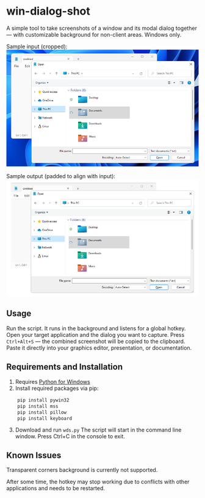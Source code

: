 # win-dialog-shot
A simple tool to take screenshots of a window and its modal dialog together — with customizable background for non-client areas. Windows only.

Sample input (cropped):
![Sample input](input.png)

Sample output (padded to align with input):
![Sample output](output.png)

## Usage

Run the script. It runs in the background and listens for a global hotkey.
Open your target application and the dialog you want to capture.
Press `Ctrl+Alt+S` — the combined screenshot will be copied to the clipboard.
Paste it directly into your graphics editor, presentation, or documentation.

## Requirements and Installation

1. Requires [Python for Windows](https://www.python.org/downloads/windows/)
2. Install required packages via pip:

```
    pip install pywin32
    pip install mss
    pip install pillow
    pip install keyboard
```

3. Download and run `wds.py`
The script will start in the command line window. Press Ctrl+C in the console to exit.

## Known Issues 

Transparent corners background is currently not supported. 

After some time, the hotkey may stop working due to conflicts with other applications and needs to be restarted. 
     
